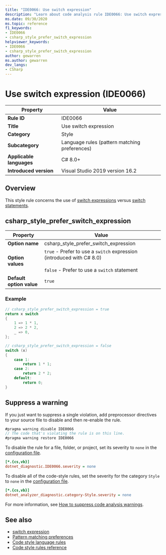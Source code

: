 ```yaml
---
title: "IDE0066: Use switch expression"
description: "Learn about code analysis rule IDE0066: Use switch expression"
ms.date: 09/30/2020
ms.topic: reference
f1_keywords:
- IDE0066
- csharp_style_prefer_switch_expression
helpviewer_keywords:
- IDE0066
- csharp_style_prefer_switch_expression
author: gewarren
ms.author: gewarren
dev_langs:
- CSharp
---
```

# Use switch expression (IDE0066)

|Property|Value|
|-|-|
| **Rule ID** | IDE0066 |
| **Title** | Use switch expression |
| **Category** | Style |
| **Subcategory** | Language rules (pattern matching preferences) |
| **Applicable languages** | C# 8.0+ |
| **Introduced version** | Visual Studio 2019 version 16.2 |

## Overview

This style rule concerns the use of [switch expressions](../../../csharp/language-reference/operators/switch-expression.md) versus [switch statements](../../../csharp/language-reference/statements/selection-statements.md#the-switch-statement).

## csharp_style_prefer_switch_expression

|Property|Value|
|-|-|
| **Option name** | csharp_style_prefer_switch_expression |
| **Option values** | `true` - Prefer to use a `switch` expression (introduced with C# 8.0)<br /><br />`false` - Prefer to use a `switch` statement |
| **Default option value** | `true` |

### Example

```csharp
// csharp_style_prefer_switch_expression = true
return x switch
{
    1 => 1 * 1,
    2 => 2 * 2,
    _ => 0,
};

// csharp_style_prefer_switch_expression = false
switch (x)
{
    case 1:
        return 1 * 1;
    case 2:
        return 2 * 2;
    default:
        return 0;
}
```

## Suppress a warning

If you just want to suppress a single violation, add preprocessor directives to your source file to disable and then re-enable the rule.

```csharp
#pragma warning disable IDE0066
// The code that's violating the rule is on this line.
#pragma warning restore IDE0066
```

To disable the rule for a file, folder, or project, set its severity to `none` in the [configuration file](../configuration-files.md).

```ini
[*.{cs,vb}]
dotnet_diagnostic.IDE0066.severity = none
```

To disable all of the code-style rules, set the severity for the category `Style` to `none` in the [configuration file](../configuration-files.md).

```ini
[*.{cs,vb}]
dotnet_analyzer_diagnostic.category-Style.severity = none
```

For more information, see [How to suppress code analysis warnings](../suppress-warnings.md).

## See also

- [switch expression](../../../csharp/language-reference/operators/switch-expression.md)
- [Pattern matching preferences](pattern-matching-preferences.md)
- [Code style language rules](language-rules.md)
- [Code style rules reference](index.md)
